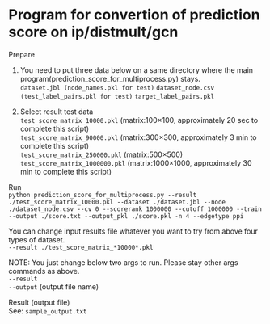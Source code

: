 # Program for convertion of prediction score on ip/distmult/gcn

Prepare
1. You need to put three data below on a same directory where the main program(prediction_score_for_multiprocess.py) stays.  
`dataset.jbl (node_names.pkl for test)`
`dataset_node.csv (test_label_pairs.pkl for test)`
`target_label_pairs.pkl`  

2. Select result test data  
`test_score_matrix_10000.pkl` (matrix:100×100, approximately 20 sec to complete this script)  
`test_score_matrix_90000.pkl` (matrix:300×300, approximately 3 min to complete this script)  
`test_score_matrix_250000.pkl` (matrix:500×500)  
`test_score_matrix_1000000.pkl` (matrix:1000×1000, approximately 30 min to complete this script)  

Run  
`python prediction_score_for_multiprocess.py --result ./test_score_matrix_10000.pkl --dataset ./dataset.jbl --node ./dataset_node.csv --cv 0 --scorerank 1000000 --cutoff 1000000 --train --output ./score.txt --output_pkl ./score.pkl -n 4 --edgetype ppi`

You can change input results file whatever you want to try from above four types of dataset.  
`--result ./test_score_matrix_*10000*.pkl`

NOTE: You just change below two args to run. Please stay other args commands as above.  
`--result`  
`--output` (output file name)

Result (output file)  
See: `sample_output.txt`
